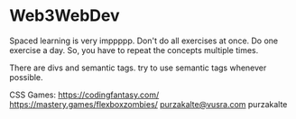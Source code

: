 # Web3WebDev

Spaced learning is very imppppp.
Don't do all exercises at once.
Do one exercise a day. So, you have to repeat the concepts multiple times.

There are divs and semantic tags.
try to use semantic tags whenever possible.

CSS Games:
https://codingfantasy.com/
https://mastery.games/flexboxzombies/
purzakalte@vusra.com
purzakalte


